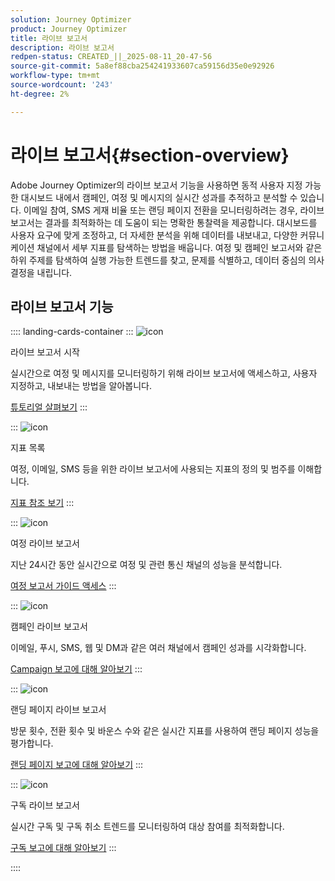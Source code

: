 ```yaml
---
solution: Journey Optimizer
product: Journey Optimizer
title: 라이브 보고서
description: 라이브 보고서
redpen-status: CREATED_||_2025-08-11_20-47-56
source-git-commit: 5a8ef88cba254241933607ca59156d35e0e92926
workflow-type: tm+mt
source-wordcount: '243'
ht-degree: 2%

---
```



# 라이브 보고서{#section-overview}

Adobe Journey Optimizer의 라이브 보고서 기능을 사용하면 동적 사용자 지정 가능한 대시보드 내에서 캠페인, 여정 및 메시지의 실시간 성과를 추적하고 분석할 수 있습니다. 이메일 참여, SMS 게재 비율 또는 랜딩 페이지 전환을 모니터링하려는 경우, 라이브 보고서는 결과를 최적화하는 데 도움이 되는 명확한 통찰력을 제공합니다. 대시보드를 사용자 요구에 맞게 조정하고, 더 자세한 분석을 위해 데이터를 내보내고, 다양한 커뮤니케이션 채널에서 세부 지표를 탐색하는 방법을 배웁니다. 여정 및 캠페인 보고서와 같은 하위 주제를 탐색하여 실행 가능한 트렌드를 찾고, 문제를 식별하고, 데이터 중심의 의사 결정을 내립니다.

## 라이브 보고서 기능

:::: landing-cards-container
:::
![icon](https://cdn.experienceleague.adobe.com/icons/circle-play.svg)

라이브 보고서 시작

실시간으로 여정 및 메시지를 모니터링하기 위해 라이브 보고서에 액세스하고, 사용자 지정하고, 내보내는 방법을 알아봅니다.

[튜토리얼 살펴보기](../using/reports/live-report.md)
:::

:::
![icon](https://cdn.experienceleague.adobe.com/icons/list-check.svg)

지표 목록

여정, 이메일, SMS 등을 위한 라이브 보고서에 사용되는 지표의 정의 및 범주를 이해합니다.

[지표 참조 보기](../using/reports/live-report-components.md)
:::

:::
![icon](https://cdn.experienceleague.adobe.com/icons/chart-line.svg)

여정 라이브 보고서

지난 24시간 동안 실시간으로 여정 및 관련 통신 채널의 성능을 분석합니다.

[여정 보고서 가이드 액세스](../using/reports/journey-live-report.md)
:::

:::
![icon](https://cdn.experienceleague.adobe.com/icons/chart-line.svg)

캠페인 라이브 보고서

이메일, 푸시, SMS, 웹 및 DM과 같은 여러 채널에서 캠페인 성과를 시각화합니다.

[Campaign 보고에 대해 알아보기](../using/reports/campaign-live-report.md)
:::

:::
![icon](https://cdn.experienceleague.adobe.com/icons/chart-line.svg)

랜딩 페이지 라이브 보고서

방문 횟수, 전환 횟수 및 바운스 수와 같은 실시간 지표를 사용하여 랜딩 페이지 성능을 평가합니다.

[랜딩 페이지 보고에 대해 알아보기](../using/reports/lp-report-live.md)
:::

:::
![icon](https://cdn.experienceleague.adobe.com/icons/chart-line.svg)

구독 라이브 보고서

실시간 구독 및 구독 취소 트렌드를 모니터링하여 대상 참여를 최적화합니다.

[구독 보고에 대해 알아보기](../using/reports/subscription-report-live.md)
:::

::::
